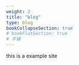 ```yaml
---
weight: 2
title: "blog"
type: blog
bookCollapseSection: true
# bookFlatSection: true
# 平铺
---
```


this is a example site